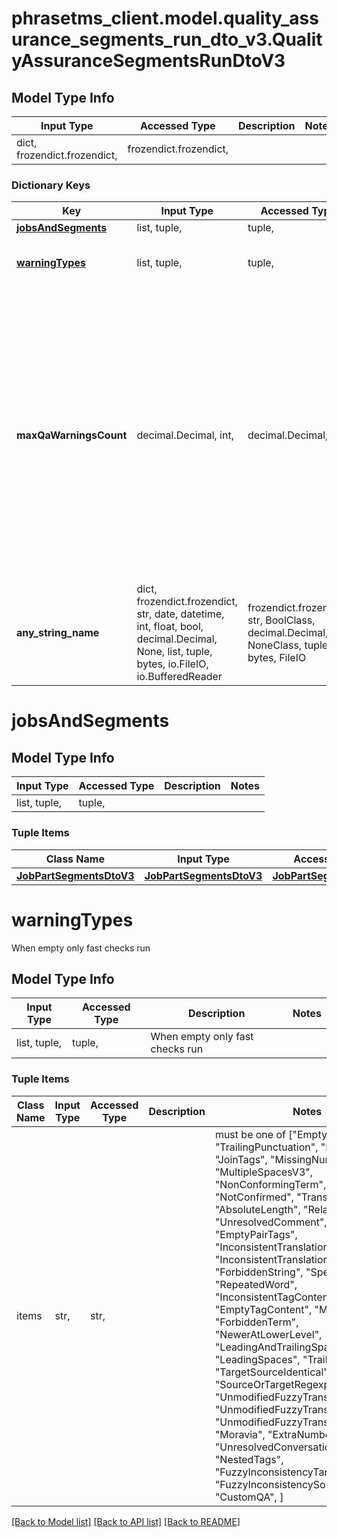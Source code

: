 # phrasetms_client.model.quality_assurance_segments_run_dto_v3.QualityAssuranceSegmentsRunDtoV3

## Model Type Info

| Input Type                   | Accessed Type          | Description | Notes |
| ---------------------------- | ---------------------- | ----------- | ----- |
| dict, frozendict.frozendict, | frozendict.frozendict, |             |

### Dictionary Keys

| Key                                     | Input Type                                                                                                                                  | Accessed Type                                                                           | Description                                                                                                                                                                                 | Notes                                     |
| --------------------------------------- | ------------------------------------------------------------------------------------------------------------------------------------------- | --------------------------------------------------------------------------------------- | ------------------------------------------------------------------------------------------------------------------------------------------------------------------------------------------- | ----------------------------------------- |
| **[jobsAndSegments](#jobsAndSegments)** | list, tuple,                                                                                                                                | tuple,                                                                                  |                                                                                                                                                                                             |
| **[warningTypes](#warningTypes)**       | list, tuple,                                                                                                                                | tuple,                                                                                  | When empty only fast checks run                                                                                                                                                             | [optional]                                |
| **maxQaWarningsCount**                  | decimal.Decimal, int,                                                                                                                       | decimal.Decimal,                                                                        | Maximum number of QA warnings in result, default: 100. For efficiency reasons QA warnings are processed with minimum segments chunk size 10, therefore slightly more warnings are returned. | [optional] value must be a 32 bit integer |
| **any_string_name**                     | dict, frozendict.frozendict, str, date, datetime, int, float, bool, decimal.Decimal, None, list, tuple, bytes, io.FileIO, io.BufferedReader | frozendict.frozendict, str, BoolClass, decimal.Decimal, NoneClass, tuple, bytes, FileIO | any string name can be used but the value must be the correct type                                                                                                                          | [optional]                                |

# jobsAndSegments

## Model Type Info

| Input Type   | Accessed Type | Description | Notes |
| ------------ | ------------- | ----------- | ----- |
| list, tuple, | tuple,        |             |

### Tuple Items

| Class Name                                          | Input Type                                          | Accessed Type                                       | Description | Notes |
| --------------------------------------------------- | --------------------------------------------------- | --------------------------------------------------- | ----------- | ----- |
| [**JobPartSegmentsDtoV3**](JobPartSegmentsDtoV3.md) | [**JobPartSegmentsDtoV3**](JobPartSegmentsDtoV3.md) | [**JobPartSegmentsDtoV3**](JobPartSegmentsDtoV3.md) |             |

# warningTypes

When empty only fast checks run

## Model Type Info

| Input Type   | Accessed Type | Description                     | Notes |
| ------------ | ------------- | ------------------------------- | ----- |
| list, tuple, | tuple,        | When empty only fast checks run |

### Tuple Items

| Class Name | Input Type | Accessed Type | Description | Notes                                                                                                                                                                                                                                                                                                                                                                                                                                                                                                                                                                                                                                                                                                                                                                                                                                                                  |
| ---------- | ---------- | ------------- | ----------- | ---------------------------------------------------------------------------------------------------------------------------------------------------------------------------------------------------------------------------------------------------------------------------------------------------------------------------------------------------------------------------------------------------------------------------------------------------------------------------------------------------------------------------------------------------------------------------------------------------------------------------------------------------------------------------------------------------------------------------------------------------------------------------------------------------------------------------------------------------------------------- |
| items      | str,       | str,          |             | must be one of ["EmptyTranslation", "TrailingPunctuation", "Formatting", "JoinTags", "MissingNumbersV3", "MultipleSpacesV3", "NonConformingTerm", "NotConfirmed", "TranslationLength", "AbsoluteLength", "RelativeLength", "UnresolvedComment", "EmptyPairTags", "InconsistentTranslationTargetSource", "InconsistentTranslationSourceTarget", "ForbiddenString", "SpellCheck", "RepeatedWord", "InconsistentTagContent", "EmptyTagContent", "Malformed", "ForbiddenTerm", "NewerAtLowerLevel", "LeadingAndTrailingSpaces", "LeadingSpaces", "TrailingSpaces", "TargetSourceIdentical", "SourceOrTargetRegexp", "UnmodifiedFuzzyTranslation", "UnmodifiedFuzzyTranslationTM", "UnmodifiedFuzzyTranslationMTNT", "Moravia", "ExtraNumbersV3", "UnresolvedConversation", "NestedTags", "FuzzyInconsistencyTargetSource", "FuzzyInconsistencySourceTarget", "CustomQA", ] |

[[Back to Model list]](../../README.md#documentation-for-models) [[Back to API list]](../../README.md#documentation-for-api-endpoints) [[Back to README]](../../README.md)
